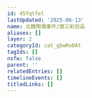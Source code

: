 ```yaml
---
id: 45fqtfel
lastUpdated: '2025-06-13'
name: 北魏陶俑事件/唐三彩仿品
aliases: []
layer: 2
categoryId: cat_gbwRo0At
tagIds: []
nsfw: false
parent: ''
relatedEntries: []
timelineEvents: []
titledLinks: []
---
```


